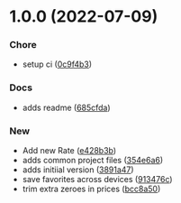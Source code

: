 # 1.0.0 (2022-07-09)


### Chore

* setup ci ([0c9f4b3](https://github.com/pustovitDmytro/hermes/commit/0c9f4b39a7dcf99ba99c99bf7f0e4c9b4ce9fb76))

### Docs

* adds readme ([685cfda](https://github.com/pustovitDmytro/hermes/commit/685cfda0b19c6a1b962197f7af4596d0bdbc90df))

### New

* Add new Rate ([e428b3b](https://github.com/pustovitDmytro/hermes/commit/e428b3b890bda057515ba300780194b280c346e9))
* adds common project files ([354e6a6](https://github.com/pustovitDmytro/hermes/commit/354e6a6d5f45deb52d72ce3f65b524aaa2fc951e))
* adds initiial version ([3891a47](https://github.com/pustovitDmytro/hermes/commit/3891a475ca553a694135d0030165ef01510c0bad))
* save favorites across devices ([913476c](https://github.com/pustovitDmytro/hermes/commit/913476ca323a23d8216e1b231b7b5772346e114c))
* trim extra zeroes in prices ([bcc8a50](https://github.com/pustovitDmytro/hermes/commit/bcc8a5029ef4ffad443e6100ea0dfd9609ce7382))
